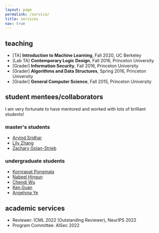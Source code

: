 ```yaml
---
layout: page
permalink: /service/
title: services
nav: true
---
```


## teaching

- [TA] **Introduction to Machine Learning**, Fall 2020, UC Berkeley
- [Lab TA] **Contemporary Logic Design**, Fall 2016, Princeton University
- [Grader] **Information Security**, Fall 2016, Princeton University
- [Grader] **Algorithms and Data Structures**, Spring 2016, Princeton University
- [Grader] **General Computer Science**, Fall 2015, Princeton University

## student mentees/collaborators

I am very fortunate to have mentored and worked with lots of brilliant students!

### master's students

- [Arvind Sridhar](https://www.arvindpsridhar.com/)
- [Lily Zhang](https://www.linkedin.com/in/xinyun-zhang-b401bb11a/)
- [Zachary Golan-Strieb](https://www.linkedin.com/in/zachary-golan-strieb-386b8a9b/)

### undergraduate students

- [Kornrapat Pongmala](https://th.linkedin.com/in/kornrapat-pongmala-a734451a3)
- [Nabeel Hingun](https://nabeelhingun.com/)
- [Chendi Wu](https://www.linkedin.com/in/chendi-wu-66632693/)
- [Ken Guan](https://www.linkedin.com/in/ruihan-guan/)
- [Angelyna Ye](https://www.linkedin.com/in/yilin-angelyna-ye/)

## academic services

- Reviewer: ICML 2022 (Outstanding Reviewer), NeurIPS 2022
- Program Committee: AISec 2022
